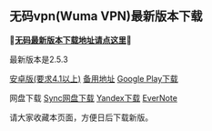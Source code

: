 ## 无码vpn(Wuma VPN)最新版本下载

**🔴[无码最新版本下载地址请点这里](https://www.evernote.com/shard/s458/sh/67b8947b-2cdc-46f9-946d-cfa7deb2a4fa/a7096d4ed884a047/res/04ac2c26-0b01-49e4-8f64-8c4e70c69bcc/Wuma-2.5.3_s1_sign.apk)🔴**

最新版本是2.5.3

[安卓版(要求4.1以上)](https://www.evernote.com/shard/s458/sh/67b8947b-2cdc-46f9-946d-cfa7deb2a4fa/a7096d4ed884a047/res/04ac2c26-0b01-49e4-8f64-8c4e70c69bcc/Wuma-2.5.3_s1_sign.apk)
[备用地址]() 
[Google Play下载](https://play.google.com/store/apps/details?id=com.muma.pn) 

网盘下载
[Sync网盘下载](https://yadi.sk/d/HeMXgtDJ3Rjwos) 
[Yandex下载]() 
[EverNote]() 

请大家收藏本页面，方便日后下载新版。


